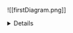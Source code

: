 
![[firstDiagram.png]]
<details>

```plantuml
@startuml firstDiagram

Alice -> Bob: Hello
Bob -> Alice: Hi!
		
@enduml
```

</details>